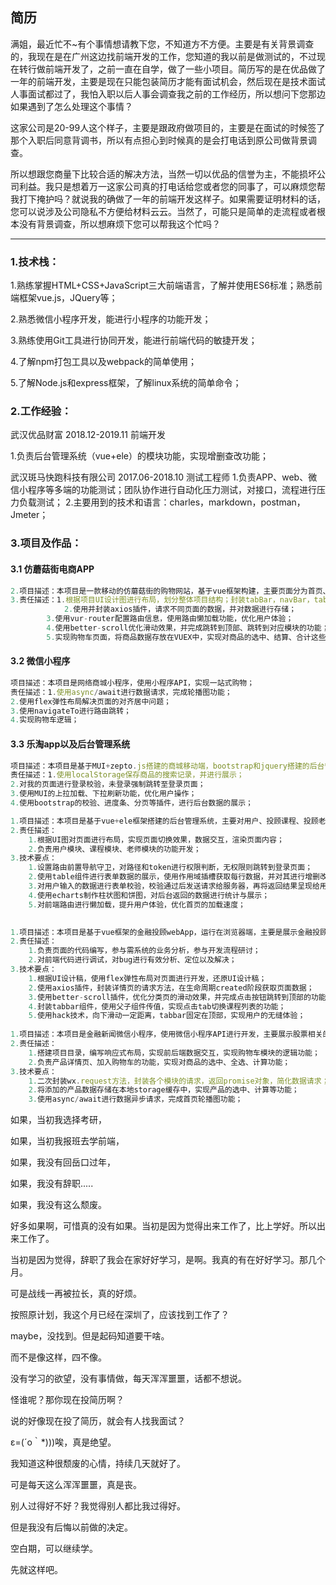 ## 简历



满姐，最近忙不~有个事情想请教下您，不知道方不方便。主要是有关背景调查的，我现在是在广州这边找前端开发的工作，您知道的我以前是做测试的，不过现在转行做前端开发了，之前一直在自学，做了一些小项目。简历写的是在优品做了一年的前端开发，主要是现在只能包装简历才能有面试机会，然后现在是技术面试人事面试都过了，我怕入职以后人事会调查我之前的工作经历，所以想问下您那边如果遇到了怎么处理这个事情？

这家公司是20-99人这个样子，主要是跟政府做项目的，主要是在面试的时候签了那个入职后同意背调书，所以有点担心到时候真的是会打电话到原公司做背景调查。

所以想跟您商量下比较合适的解决方法，当然一切以优品的信誉为主，不能损坏公司利益。我只是想着万一这家公司真的打电话给您或者您的同事了，可以麻烦您帮我打下掩护吗？就说我的确做了一年的前端开发这样子。如果需要证明材料的话，您可以说涉及公司隐私不方便给材料云云。当然了，可能只是简单的走流程或者根本没有背景调查，所以想麻烦下您可以帮我这个忙吗？



------



### 1.技术栈：

1.熟练掌握HTML+CSS+JavaScript三大前端语言，了解并使用ES6标准；熟悉前端框架vue.js，JQuery等；

2.熟悉微信小程序开发，能进行小程序的功能开发；

3.熟练使用Git工具进行协同开发，能进行前端代码的敏捷开发；

4.了解npm打包工具以及webpack的简单使用；

5.了解Node.js和express框架，了解linux系统的简单命令；



### 2.工作经验：

武汉优品财富   2018.12-2019.11   前端开发

1.负责后台管理系统（vue+ele）的模块功能，实现增删查改功能；



武汉斑马快跑科技有限公司  2017.06-2018.10  测试工程师
1.负责APP、web、微信小程序等多端的功能测试；团队协作进行自动化压力测试，对接口，流程进行压力负载测试；
2.主要用到的技术和语言：charles，markdown，postman，Jmeter；



### 3.项目及作品：

#### 3.1 仿蘑菇街电商APP

```js
2.项目描述：本项目是一款移动的仿蘑菇街的购物网站，基于vue框架构建，主要页面分为首页、分类、详情页、购物车、我的页面，完成浏览商品、加入购物车等流程；
3.责任描述：1.根据项目UI设计图进行布局，划分整体项目结构；封装tabBar，navBar，tabControl等组件；
			2.使用并封装axios插件，请求不同页面的数据，并对数据进行存储；
  		3.使用vur-router配置路由信息，使用路由懒加载功能，优化用户体验；
  		4.使用better-scroll优化滑动效果，并完成跳转到顶部、跳转到对应模块的功能；
		5.实现购物车页面，将商品数据存放在VUEX中，实现对商品的选中、结算、合计这些状态的功能；
```

#### 3.2 微信小程序

```js
项目描述：本项目是网络商城小程序，使用小程序API，实现一站式购物；
责任描述：1.使用async/await进行数据请求，完成轮播图功能；
2.使用flex弹性布局解决页面的对齐居中问题；
3.使用navigateTo进行路由跳转；
4.实现购物车逻辑；
```

#### 3.3 乐淘app以及后台管理系统

```js
项目描述：本项目是基于MUI+zepto.js搭建的商城移动端，bootstrap和jquery搭建的后台管理系统；移动端实现token校验并登录，保存历史搜索记录；后台管理系统主要是实现对数据的增删查改，并进行数据校验、分页；
责任描述：1.使用localStorage保存商品的搜索记录，并进行展示；
2.对我的页面进行登录校验，未登录强制跳转至登录页面；
3.使用MUI的上拉加载、下拉刷新功能，优化用户操作；
4.使用bootstrap的校验、进度条、分页等插件，进行后台数据的展示；
```



```js
1.项目描述：本项目是基于vue+ele框架搭建的后台管理系统，主要对用户、投顾课程、投顾老师等模块进行管理；
2.责任描述：
	1.根据UI图对页面进行布局，实现页面切换效果，数据交互，渲染页面内容；
	2.负责用户模块、课程模块、老师模块的功能开发；
3.技术要点： 
	1.设置路由前置导航守卫，对路径和token进行权限判断，无权限则跳转到登录页面；
	2.使用table组件进行表单数据的展示，使用作用域插槽获取每行数据，并对其进行增删改查操作；
	3.对用户输入的数据进行表单校验，校验通过后发送请求给服务器，再将返回结果呈现给用户；
	4.使用echarts制作柱状图和饼图，对后台返回的数据进行统计与展示；
    5.对前端路由进行懒加载，提升用户体验，优化首页的加载速度；
    

1.项目描述：本项目是基于vue框架的金融投顾webApp，运行在浏览器端，主要是展示金融投顾老师、课程详情、课程分类等页面信息；
2.责任描述：
	1.负责页面的代码编写，参与需系统的业务分析，参与开发流程研讨；
    2.对前端代码进行调试，对bug进行有效分析、定位以及解决；
3.技术要点：
	1.根据UI设计稿，使用flex弹性布局对页面进行开发，还原UI设计稿；
	2.使用axios插件，封装详情页的请求方法，在生命周期created阶段获取页面数据；
	3.使用better-scroll插件，优化分类页的滑动效果，并完成点击按钮跳转到顶部的功能；
	4.封装tabbar组件，使用父子组件传值，实现点击tab切换课程列表的功能；
    5.使用hack技术，向下滑动一定距离，tabbar固定在顶部，实现用户的无缝体验；
    
1.项目描述：本项目是金融新闻微信小程序，使用微信小程序API进行开发，主要展示股票相关的新闻、金融产品，可以浏览产品并添加至购物车；
2.责任描述：
	1.搭建项目目录，编写响应式布局，实现前后端数据交互，实现购物车模块的逻辑功能；
    2.负责产品详情页、加入购物车的功能，实现对商品的选中、全选、计算功能；
3.技术要点：
	1.二次封装wx.request方法，封装各个模块的请求，返回promise对象，简化数据请求；
	2.将添加的产品数据存储在本地storage缓存中，实现产品的选中、计算等功能；
    3.使用async/await进行数据异步请求，完成首页轮播图功能；
```





如果，当初我选择考研，

如果，当初我报班去学前端，

如果，我没有回岳口过年，

如果，我没有辞职.....

如果，我没有这么颓废。





好多如果啊，可惜真的没有如果。当初是因为觉得出来工作了，比上学好。所以出来工作了。

当初是因为觉得，辞职了我会在家好好学习，是啊。我真的有在好好学习。那几个月。

可是战线一再被拉长，真的好烦。

按照原计划，我这个月已经在深圳了，应该找到工作了？

maybe，没找到。但是起码知道要干啥。



而不是像这样，四不像。

没有学习的欲望，没有事情做，每天浑浑噩噩，话都不想说。

怪谁呢？那你现在投简历啊？

说的好像现在投了简历，就会有人找我面试？

ε=(´ο｀*)))唉，真是绝望。

我知道这种很颓废的心情，持续几天就好了。

可是每天这么浑浑噩噩，真是丧。



别人过得好不好？我觉得别人都比我过得好。

但是我没有后悔以前做的决定。

空白期，可以继续学。

先就这样吧。







 



 



